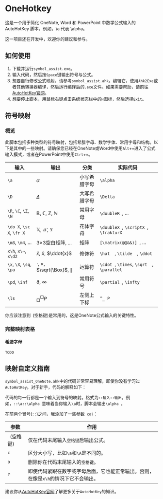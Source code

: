 # OneHotkey

这是一个用于简化 OneNote, Word 和 PowerPoint 中数学公式输入的 AutoHotKey 脚本，例如，\a 代表 \alpha。

这一项目还在开发中，欢迎你的建议和参与。

## 如何使用

1. 下载并运行`symbol_assist.exe`。
2. 输入代码，然后按`Space`键输出符号与公式。
3. 想要自行修改公式映射，请参考`symbol_assist.ahk`。编辑它，使用`Ahk2Exe`或者其他转换器编译，然后运行编译后的`.exe`文件。如果需要帮助，请前往[AutoHotKey官网](https://www.autohotkey.com)。
4. 想要停止脚本，用鼠标右键点击系统状态栏中的`H`图标，然后选择`Exit`。

## 符号映射

### 概览

此脚本包括多种类型的符号映射，包括希腊字母、数学字体、常用字母和结构。以下是其中的一些映射。请确保您已经在OneNote或Word中使用`Alt`+`=`进入了公式输入模式，或者在PowerPoint中使用`Ctrl`+`=`。

|输入|输出|分类|实际代码|
|----|------|----|---|
|`\a`|$\alpha$|小写希腊字母|`\alpha `|
|`\D`|$\Delta$|大写希腊字母|`\Delta `|
|`\R`, `\C`, `\Z`, `\N`|$\mathbb{R}$, $\mathbb{C}$, $\mathbb{Z}$, $\mathbb{N}$|常用字母|`\doubleR `, ...|
|`\do X`, `\sc X`, `\fr X`|$\mathbb{X}$, $\mathcal{X}$, $\mathfrak{X}$|花体字母|`\doubleX `, `\scriptX `, `\frakturX `|
|`\m3`, `\m4`, ...|3×3空白矩阵, ...|矩阵|`[\matrix(@@&&)] `, ...|
|`x\h`, `x\~`, `x\d2`|$\hat{x}$, $\tilde{x}$, $\ddot{x}$|修饰符|`\hat  `, `\tilde  `, `\ddot  `|
|`\x`, `\X`, `\sq`, `\pa`|$\cdot$, $\times$, $\sqrt{\Box}$, $\parallel$|运算符|`\cdot `, `\times`, `\sqrt  `, `\parallel `|
|`\pd`, `\inf`|$\partial$, $\infty$|常用符号|`\partial `, `\infty `|
|`\ls`|$^\Box_\Box P$|左侧上下标|`^_ P `|

你应该注意到` `(空格键)是常用的，这是OneNote公式输入的关键特性。

### 完整映射表格

#### 希腊字母

`TODO`

## 映射自定义指南

`symbol_assist_OneNote.ahk`中的代码非常容易理解，即使你没有学习过`AutoHotKey`。对于新手，代码的解释如下：

代码的每一行都是一个输入到符号的映射。格式为`::输入::输出`。例如，`::\a::\alpha `意味着当你输入`\a`时，脚本会输出`\alpha `。

在前两个冒号(`::`)之间，我添加了一些参数` co?`：

|参数|作用|
|-|-|
|` `(空格键)|仅在代码末尾输入`空格键`后输出公式。|
|`c`|区分大小写，比如`\a`和`\A`是不同的。|
|`o`|删除你在代码末尾输入的`空格键`。|
|`?`|即使代码紧跟在数字或字母后面，它也能正常输出。否则，在像是`x\h`的情况下它不会输出。|

建议你从[AutoHotKey官网](https://www.autohotkey.com)了解更多关于`AutoHotKey`的知识。